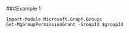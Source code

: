 ###Example 1
```
Import-Module Microsoft.Graph.Groups
Get-MgGroupPermissionGrant -GroupId $groupId
```
